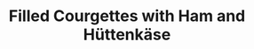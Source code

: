 ---
title: Filled Courgettes with Ham and Hüttenkäse
name: Filled Courgettes with Hame and Hüttenkäse
layout: recipe
totalTime: PT40M
recipeYield: 2
description: Having a half courgette like this is usually enough for a light shared meal.
recipeIngredient:
  courgettes: 2
  yellow onion: 1
  olive oil: 2tbsp
  ham cubes: 100g
  parsley: 20g
  hüttenkäse: 100g
  old dutch cheese (or similar; grated): 100g 
recipeInstruction:
  - Preheat the oven at 220°C.
  - Cut the courgettes in half (length-wise) and hollow them out with a spoon, leaving about 1,5cm thickness on all sides.
  - Cut the onion and courgette pulp into small pieces and mix.
  - Bake the mixture in the oil on low heat for ca. 5 minutes. Add the ham cubes in the last minute.
  - Sprinkle plenty of salt and pepper on the inside of the halved courgettes.
  - Mix the hüttenkäse with half of the Dutch cheese, shredded parsley and the pulp mixture.
  - Fill the courgette with the mixture and top with the rest of the cheese.
  - Put the courgettes in the oven with a tiny sprinkle of olive oil.
  - Bake the from 25 minutes or until golden brown on top.
---